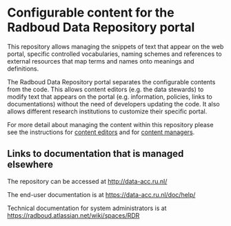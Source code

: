 # Configurable content for the Radboud Data Repository portal

This repository allows managing the snippets of text that appear on the web portal, specific controlled vocabularies, naming schemes and references to external resources that map terms and names onto meanings and definitions.

The Radboud Data Repository portal separates the configurable contents from the code. This allows content editors (e.g. the data stewards) to modify text that appears on the portal (e.g. information, policies, links to documentations) without the need of developers updating the code. It also allows different research institutions to customize their specific portal.

For more detail about managing the content within this repository please see the instructions for [content editors](content_editors.md) and for [content managers](content_managers.md).

## Links to documentation that is managed elsewhere

The repository can be accessed at http://data-acc.ru.nl/

The end-user documentation is at https://data-acc.ru.nl/doc/help/

Technical documentation for system administrators is at https://radboud.atlassian.net/wiki/spaces/RDR
